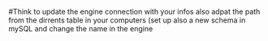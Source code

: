 #Think to update the engine connection with your infos also adpat the path from the dirrents table in your computers (set up also a new schema in mySQL and change the name in the engine
